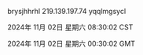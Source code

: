 brysjhhrhl 219.139.197.74 yqqlmgsycl

2024年 11月 02日 星期六 08:30:02 CST

2024年 11月 02日 星期六 00:30:02 GMT
